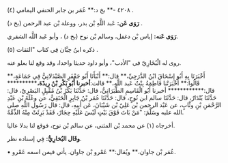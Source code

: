٤٢٠٨ -** بخ د:** عُمَر بن جابر الحنفي اليمامي (٤) .

**رَوَى عَن:** عَبد اللَّهِ بْن بدر، ووعلة بْن عبد الرحمن (بخ د) .

**رَوَى عَنه:** إياس بْن دغفل، وسالم بْن نوح (بخ د) ، وأبو عَبد اللَّه الشقري.

ذكره ابنُ حِبَّان فِي كتاب "الثقات (٥) .

روى له الْبُخَارِيّ في "الأدب"، وأبو داود حديثا واحدا، وقد وقع لنا بعلو عنه.

أَخْبَرَنَا بِهِ أَبُو إِسْحَاقَ ابْنُ الدَّرَجِيِّ،** قال:** أَنْبَأَنَا أَبُو جَعْفَرٍ الصَّيْدَلانِيُّ فِي جَمَاعَةٍ،** قَالُوا:** أَخْبَرَتْنا فَاطِمَةُ بِنْتُ عَبد اللَّهِ،** قالت:**أخبرنا أَبُو بَكْرِ بْنُ رِيذَةَ،************ قال:************ أخبرنا أَبُو الْقَاسِمِ الطَّبَرَانِيُّ، قال: حَدَّثَنَا بَكْرُ بْنُ مُقْبِلٍ البَصْرِيّ، قال: حَدَّثَنَا بُنْدَارٌ، قال: حَدَّثَنَا سالم ابن نُوحٍ، قال: حَدَّثَنَا عُمَر بْنُ جَابِرٍ الْحَنَفِيُّ، عن وعْلَةَ بْنِ عَبْدِ الرَّحْمَنِ بْنِ وثَّابٍ، عن عَبْد الرحمن بْن عَلِيّ بْن شَيْبَانَ، عَن أَبِيهِ، قال: قال رَسُول اللَّهِ صلى الله عليه وسَلَّمَ: "مَنْ بَاتَ فَوْقَ بَيْتٍ لَيْسَ عَلَيْهِ حِجَارٌ، فَقَدْ بَرِئَتْ مِنْهُ الذِّمَّةُ.

أخرجاه (١) عن محمد بْن المثنى، عن سالم بْن نوح، فوقع لنا بدلا عاليا.

**وقَال البُخارِيُّ:** فِي إسناده نظر.

• عُمَر بْن جاوان،** ويُقال:** عَمْرو بْن جاوان. يأتي فيمن اسمه عَمْرو.